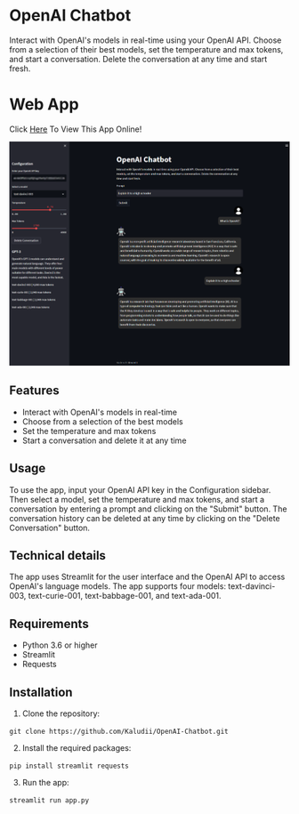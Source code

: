 
# OpenAI Chatbot

Interact with OpenAI's models in real-time using your OpenAI API. Choose from a selection of their best models, set the temperature and max tokens, and start a conversation. Delete the conversation at any time and start fresh.

# Web App
Click [Here](https://kaludii-openai-chatbot-app-jd0vo6.streamlit.app/ "Here") To View This App Online!

![Image](https://github.com/Kaludii/OpenAI-Chatbot/blob/main/images/OpenAI-Chatbot.png?raw=true)

## Features

-   Interact with OpenAI's models in real-time
-   Choose from a selection of the best models
-   Set the temperature and max tokens
-   Start a conversation and delete it at any time

## Usage

To use the app, input your OpenAI API key in the Configuration sidebar. Then select a model, set the temperature and max tokens, and start a conversation by entering a prompt and clicking on the "Submit" button. The conversation history can be deleted at any time by clicking on the "Delete Conversation" button.

## Technical details

The app uses Streamlit for the user interface and the OpenAI API to access OpenAI's language models. The app supports four models: text-davinci-003, text-curie-001, text-babbage-001, and text-ada-001.

## Requirements

-   Python 3.6 or higher
-   Streamlit
-   Requests

## Installation

1.  Clone the repository:

`git clone https://github.com/Kaludii/OpenAI-Chatbot.git` 

2.  Install the required packages:

`pip install streamlit requests` 

3.  Run the app:

`streamlit run app.py`
